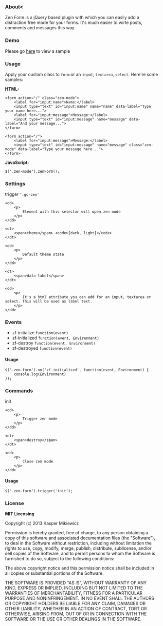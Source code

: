 ### About<

Zen Form is a jQuery based plugin with which you can easily add a distraction free mode for your forms. It's much easier to wirte posts, comments and messages this way.

### Demo

Please go [here][1] to view a sample

### Usage

Apply your custom class to `form` or an `input`, `textarea`, `select`. Here're some samples:

**HTML:** 

	<form action="/" class="zen-mode">
		<label for="input:name">Name:</label>
		<input type="text" id="input:name" name="name" data-label="Type your name here...">
		<label for="input:message">Message:</label>
		<input type="text" id="input:message" name="message" data-label="And your message...">
	</form>

	<form action="/">
		<label for="input:message">Message:</label>
		<input type="text" id="input:message" name="message" class="zen-mode" data-label="Type your message here...">
	</form>

**JavaScript:** 

	$('.zen-mode').zenForm();

### Settings

<dl>
	<dt>
		<span>trigger</span> <code>'.go-zen'</code>
	</dt>
	
	<dd>
		<p>
			Element with this selector will open zen mode
		</p>
	</dd>
	
	<dt>
		<span>theme</span> <code>[dark, light]</code>
	</dt>
	
	<dd>
		<p>
			Default theme state
		</p>
	</dd>
	
	<dt>
		<span>data-label</span>
	</dt>
	
	<dd>
		<p>
			It's a html attribute you can add for an input, textarea or select. This will be used as label text.
		</p>
	</dd>
</dl>

### Events

<ul>
	<li>
		<span>zf-initialize</span> <code>function(event)</code>
	</li>
	<li>
		<span>zf-initialized</span> <code>function(event, Environment)</code>
	</li>
	<li>
		<span>zf-destroy</span> <code>function(event, Environment)</code>
	</li>
	<li>
		<span>zf-destroyed</span> <code>function(event)</code>
	</li>
</ul>

#### Usage

	$('.zen-form').on('zf-initialized', function(event, Environment) {
		console.log(Environment)
	});

### Commands

<dl>
	<dt>
		<span>init</span>
	</dt>
	
	<dd>
		<p>
			Trigger zen mode
		</p>
	</dd>
	
	<dt>
		<span>destroy</span>
	</dt>
	
	<dd>
		<p>
			Close zen mode
		</p>
	</dd>
</dl>

#### Usage

	$('.zen-form').trigger('init');

### License

**MIT Licensing**

Copyright (c) 2013 Kasper Mikiewicz

Permission is hereby granted, free of charge, to any person obtaining a copy of this software and associated documentation files (the "Software"), to deal in the Software without restriction, including without limitation the rights to use, copy, modify, merge, publish, distribute, sublicense, and/or sell copies of the Software, and to permit persons to whom the Software is furnished to do so, subject to the following conditions:

The above copyright notice and this permission notice shall be included in all copies or substantial portions of the Software.

THE SOFTWARE IS PROVIDED "AS IS", WITHOUT WARRANTY OF ANY KIND, EXPRESS OR IMPLIED, INCLUDING BUT NOT LIMITED TO THE WARRANTIES OF MERCHANTABILITY, FITNESS FOR A PARTICULAR PURPOSE AND NONINFRINGEMENT. IN NO EVENT SHALL THE AUTHORS OR COPYRIGHT HOLDERS BE LIABLE FOR ANY CLAIM, DAMAGES OR OTHER LIABILITY, WHETHER IN AN ACTION OF CONTRACT, TORT OR OTHERWISE, ARISING FROM, OUT OF OR IN CONNECTION WITH THE SOFTWARE OR THE USE OR OTHER DEALINGS IN THE SOFTWARE.

 [1]: https://rawgithub.com/Idered/zen-form/master/test/example.html
